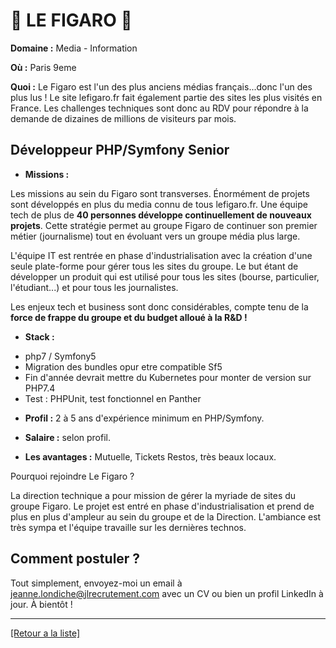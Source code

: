 # 📰 LE FIGARO 📰 

**Domaine :** Media - Information

**Où :** Paris 9eme

**Quoi :** Le Figaro est l'un des plus anciens médias français...donc l'un des plus lus ! Le site lefigaro.fr fait également partie des sites les plus visités en France. Les challenges techniques sont donc au RDV pour répondre à la demande de dizaines de millions de visiteurs par mois.

## Développeur PHP/Symfony Senior

- **Missions :** 

Les missions au sein du Figaro sont transverses. Énormément de projets sont développés en plus du media connu de tous lefigaro.fr. Une équipe tech de plus de **40 personnes développe continuellement de nouveaux projets**. Cette stratégie permet au groupe Figaro de continuer son premier métier (journalisme) tout en évoluant vers un groupe média plus large. 

L'équipe IT est rentrée en phase d'industrialisation avec la création d'une seule plate-forme pour gérer tous les sites du groupe. Le but étant de développer un produit qui est utilisé pour tous les sites (bourse, particulier, l'étudiant...) et pour tous les journalistes.

Les enjeux tech et business sont donc considérables, compte tenu de la **force de frappe du groupe et du budget alloué à la R&D !**

- **Stack :** 

* php7 / Symfony5
* Migration des bundles opur etre compatible Sf5
* Fin d'année devrait mettre du Kubernetes pour monter de version sur PHP7.4
* Test : PHPUnit, test fonctionnel en Panther

- **Profil :** 2 à 5 ans d'expérience minimum en PHP/Symfony.

- **Salaire :** selon profil.

- **Les avantages :** Mutuelle, Tickets Restos, très beaux locaux.

Pourquoi rejoindre Le Figaro ?

La direction technique a pour mission de gérer la myriade de sites du groupe Figaro. Le projet est entré en phase d'industrialisation et prend de plus en plus d'ampleur au sein du groupe et de la Direction.
L'ambiance est très sympa et l'équipe travaille sur les dernières technos.

## Comment postuler ?

Tout simplement, envoyez-moi un email à jeanne.londiche@jlrecrutement.com avec un CV ou bien un profil LinkedIn à jour. À bientôt ! 

----
<a href="https://github.com/jlondiche/job-board-php/blob/master/README.md">[Retour a la liste]</a>